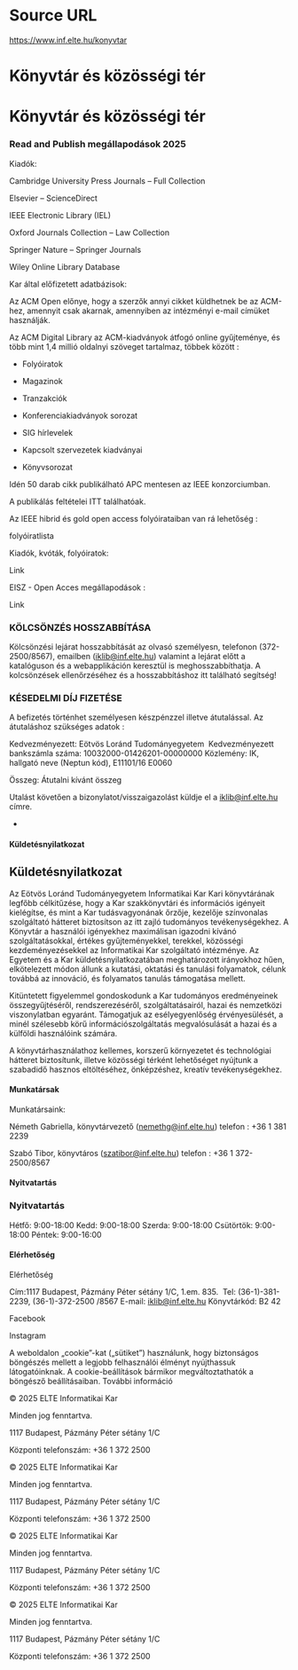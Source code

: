 # Source URL
https://www.inf.elte.hu/konyvtar

# Könyvtár és közösségi tér
# Könyvtár és közösségi tér
### Read and Publish megállapodások 2025
Kiadók:

Cambridge University Press Journals – Full Collection

Elsevier – ScienceDirect

IEEE Electronic Library (IEL)

Oxford Journals Collection – Law Collection

Springer Nature – Springer Journals

Wiley Online Library Database

Kar által előfizetett adatbázisok:

Az ACM Open előnye, hogy a szerzők annyi cikket küldhetnek be az ACM-hez, amennyit csak akarnak, amennyiben az intézményi e-mail címüket használják.

Az ACM Digital Library az ACM-kiadványok átfogó online gyűjteménye, és több mint 1,4 millió oldalnyi szöveget tartalmaz, többek között :

- Folyóiratok

- Magazinok

- Tranzakciók

- Konferenciakiadványok sorozat

- SIG hírlevelek

- Kapcsolt szervezetek kiadványai

- Könyvsorozat

Idén 50 darab cikk publikálható APC mentesen az IEEE konzorciumban.

A publikálás feltételei ITT találhatóak.

Az IEEE hibrid és gold open access folyóirataiban van rá lehetőség :

folyóiratlista

Kiadók, kvóták, folyóiratok:

Link

EISZ - Open Acces megállapodások :

Link

### KÖLCSÖNZÉS HOSSZABBÍTÁSA
Kölcsönzési lejárat hosszabbítását az olvasó személyesn, telefonon (372-2500/8567), emailben (iklib@inf.elte.hu) valamint a lejárat előtt a katalóguson és a webapplikáción keresztül is meghosszabbíthatja. A kolcsönzések ellenőrzéséhez és a hosszabbításhoz itt található segítség!

### KÉSEDELMI DÍJ FIZETÉSE
A befizetés történhet személyesen készpénzzel illetve átutalással. Az átutaláshoz szükséges adatok :

Kedvezményezett: Eötvös Loránd Tudományegyetem 
Kedvezményezett bankszámla száma: 10032000-01426201-00000000
Közlemény: IK, hallgató neve (Neptun kód), E11101/16 E0060

Összeg: Átutalni kívánt összeg

Utalást követően a bizonylatot/visszaigazolást küldje el a iklib@inf.elte.hu címre.

-

#### Küldetésnyilatkozat
## Küldetésnyilatkozat
Az Eötvös Loránd Tudományegyetem Informatikai Kar Kari könyvtárának legfőbb célkitűzése, hogy a Kar szakkönyvtári és információs igényeit kielégítse, és mint a Kar tudásvagyonának őrzője, kezelője színvonalas szolgáltató hátteret biztosítson az itt zajló tudományos tevékenységekhez.
A Könyvtár a használói igényekhez maximálisan igazodni kívánó szolgáltatásokkal, értékes gyűjteményekkel, terekkel, közösségi kezdeményezésekkel az Informatikai Kar szolgáltató intézménye.
Az Egyetem és a Kar küldetésnyilatkozatában meghatározott irányokhoz hűen, elkötelezett módon állunk a kutatási, oktatási és tanulási folyamatok, célunk továbbá az innováció, és folyamatos tanulás támogatása mellett.

Kitüntetett figyelemmel gondoskodunk a Kar tudományos eredményeinek összegyűjtéséről, rendszerezéséről, szolgáltatásairól, hazai és nemzetközi viszonylatban egyaránt.
Támogatjuk az esélyegyenlőség érvényesülését, a minél szélesebb körű információszolgáltatás megvalósulását a hazai és a külföldi használóink számára.

A könyvtárhasználathoz kellemes, korszerű környezetet és technológiai hátteret biztosítunk, illetve közösségi térként lehetőséget nyújtunk a szabadidő hasznos eltöltéséhez, önképzéshez, kreatív tevékenységekhez.

#### Munkatársak
Munkatársaink:

Németh Gabriella, könyvtárvezető (nemethg@inf.elte.hu) telefon : +36 1 381 2239

Szabó Tibor, könyvtáros (szatibor@inf.elte.hu) telefon : +36 1 372-2500/8567

#### Nyitvatartás
### Nyitvatartás
Hétfő: 9:00-18:00
Kedd: 9:00-18:00
Szerda: 9:00-18:00
Csütörtök: 9:00-18:00
Péntek: 9:00-16:00

#### Elérhetőség
Elérhetőség

Cím:1117 Budapest, Pázmány Péter sétány 1/C, 1.em. 835. 
Tel: (36-1)-381-2239, (36-1)-372-2500 /8567
E-mail: iklib@inf.elte.hu
Könyvtárkód: B2 42

Facebook

Instagram

A weboldalon „cookie”-kat („sütiket”) használunk, hogy biztonságos böngészés mellett a legjobb felhasználói élményt nyújthassuk látogatóinknak. A cookie-beállítások bármikor megváltoztathatók a böngésző beállításaiban. További információ

© 2025 ELTE Informatikai Kar

Minden jog fenntartva.

1117 Budapest, Pázmány Péter sétány 1/C

Központi telefonszám: +36 1 372 2500

© 2025 ELTE Informatikai Kar

Minden jog fenntartva.

1117 Budapest, Pázmány Péter sétány 1/C

Központi telefonszám: +36 1 372 2500

© 2025 ELTE Informatikai Kar

Minden jog fenntartva.

1117 Budapest, Pázmány Péter sétány 1/C

Központi telefonszám: +36 1 372 2500

© 2025 ELTE Informatikai Kar

Minden jog fenntartva.

1117 Budapest, Pázmány Péter sétány 1/C

Központi telefonszám: +36 1 372 2500
